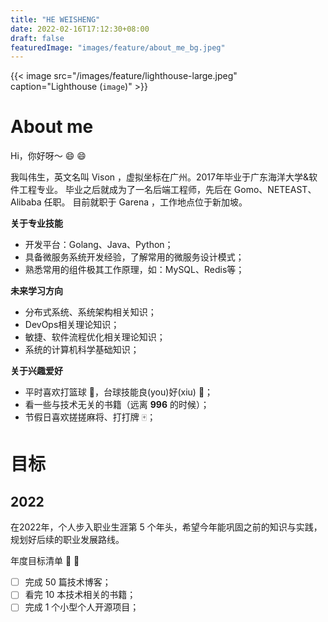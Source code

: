 ```yaml
---
title: "HE WEISHENG"
date: 2022-02-16T17:12:30+08:00
draft: false
featuredImage: "images/feature/about_me_bg.jpeg"
---
```

{{< image src="/images/feature/lighthouse-large.jpeg" caption="Lighthouse (`image`)" >}}

# About me
Hi，你好呀～ :smile: :smile:

我叫伟生，英文名叫 Vison ，虚拟坐标在广州。2017年毕业于广东海洋大学&软件工程专业。
毕业之后就成为了一名后端工程师，先后在 Gomo、NETEAST、Alibaba 任职。
目前就职于 Garena ，工作地点位于新加坡。

**关于专业技能** 
- 开发平台：Golang、Java、Python；
- 具备微服务系统开发经验，了解常用的微服务设计模式；
- 熟悉常用的组件极其工作原理，如：MySQL、Redis等；

**未来学习方向**
- 分布式系统、系统架构相关知识；
- DevOps相关理论知识；
- 敏捷、软件流程优化相关理论知识；
- 系统的计算机科学基础知识；

**关于兴趣爱好**
- 平时喜欢打篮球 :basketball:，台球技能良(you)好(xiu) :8ball:；
- 看一些与技术无关的书籍（远离 **996** 的时候）；
- 节假日喜欢搓搓麻将、打打牌 :mahjong:；

# 目标
## 2022
在2022年，个人步入职业生涯第 5 个年头，希望今年能巩固之前的知识与实践，规划好后续的职业发展路线。

年度目标清单 :rocket: :rocket:
- [ ] 完成 50 篇技术博客；
- [ ] 看完 10 本技术相关的书籍；
- [ ] 完成 1 个小型个人开源项目；
